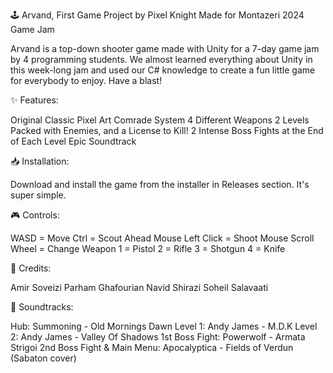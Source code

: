 🕹 Arvand, First Game Project by Pixel Knight
Made for Montazeri 2024 Game Jam

Arvand is a top-down shooter game made with Unity for a 7-day game jam by 4 programming students. We almost learned everything about Unity in this week-long jam and used our C# knowledge to create a fun little game for everybody to enjoy. Have a blast!

✨️ Features:

Original Classic Pixel Art
Comrade System
4 Different Weapons
2 Levels Packed with Enemies, and a License to Kill!
2 Intense Boss Fights at the End of Each Level
Epic Soundtrack 

📥 Installation:

Download and install the game from the installer in Releases section. It's super simple.

🎮 Controls:

WASD = Move
Ctrl = Scout Ahead
Mouse Left Click = Shoot
Mouse Scroll Wheel = Change Weapon
1 = Pistol
2 = Rifle
3 = Shotgun
4 = Knife

👥️️ Credits:

Amir Soveizi
Parham Ghafourian
Navid Shirazi
Soheil Salavaati

🎼 Soundtracks:

Hub: Summoning - Old Mornings Dawn
Level 1: Andy James - M.D.K
Level 2: Andy James - Valley Of Shadows
1st Boss Fight: Powerwolf - Armata Strigoi
2nd Boss Fight & Main Menu: Apocalyptica - Fields of Verdun (Sabaton cover)
